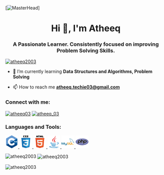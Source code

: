 [![MasterHead](https://jonmgomes.com/wp-content/uploads/2020/05/Comp_1.gif)]
<h1 align="center">Hi 👋, I'm Atheeq</h1>
<h3 align="center">A Passionate Learner. Consistently focused on improving Problem Solving Skills.</h3>

<p align="left"> <a href="https://github.com/ryo-ma/github-profile-trophy"><img src="https://github-profile-trophy.vercel.app/?username=atheeq2003" alt="atheeq2003" /></a> </p>

- 🌱 I’m currently learning **Data Structures and Algorithms, Problem Solving**

- 📫 How to reach me **atheeq.techie03@gmail.com**

<h3 align="left">Connect with me:</h3>
<p align="left">
<a href="https://linkedin.com/in/atheeq03" target="blank"><img align="center" src="https://raw.githubusercontent.com/rahuldkjain/github-profile-readme-generator/master/src/images/icons/Social/linked-in-alt.svg" alt="atheeq03" height="30" width="40" /></a>
<a href="https://www.leetcode.com/atheeq_03" target="blank"><img align="center" src="https://raw.githubusercontent.com/rahuldkjain/github-profile-readme-generator/master/src/images/icons/Social/leet-code.svg" alt="atheeq_03" height="30" width="40" /></a>
</p>

<h3 align="left">Languages and Tools:</h3>
<p align="left"> <a href="https://www.w3schools.com/cpp/" target="_blank" rel="noreferrer"> <img src="https://raw.githubusercontent.com/devicons/devicon/master/icons/cplusplus/cplusplus-original.svg" alt="cplusplus" width="40" height="40"/> </a> <a href="https://www.w3schools.com/css/" target="_blank" rel="noreferrer"> <img src="https://raw.githubusercontent.com/devicons/devicon/master/icons/css3/css3-original-wordmark.svg" alt="css3" width="40" height="40"/> </a> <a href="https://www.w3.org/html/" target="_blank" rel="noreferrer"> <img src="https://raw.githubusercontent.com/devicons/devicon/master/icons/html5/html5-original-wordmark.svg" alt="html5" width="40" height="40"/> </a> <a href="https://www.java.com" target="_blank" rel="noreferrer"> <img src="https://raw.githubusercontent.com/devicons/devicon/master/icons/java/java-original.svg" alt="java" width="40" height="40"/> </a> <a href="https://www.mysql.com/" target="_blank" rel="noreferrer"> <img src="https://raw.githubusercontent.com/devicons/devicon/master/icons/mysql/mysql-original-wordmark.svg" alt="mysql" width="40" height="40"/> </a> <a href="https://www.php.net" target="_blank" rel="noreferrer"> <img src="https://raw.githubusercontent.com/devicons/devicon/master/icons/php/php-original.svg" alt="php" width="40" height="40"/> </a> </p>

<p><img align="left" src="https://github-readme-stats.vercel.app/api/top-langs?username=atheeq2003&show_icons=true&locale=en&layout=compact" alt="atheeq2003" /></p>

<p>&nbsp;<img align="center" src="https://github-readme-stats.vercel.app/api?username=atheeq2003&show_icons=true&locale=en" alt="atheeq2003" /></p>

<p><img align="center" src="https://github-readme-streak-stats.herokuapp.com/?user=atheeq2003&" alt="atheeq2003" /></p>
